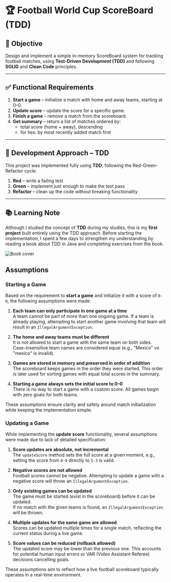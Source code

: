 # 🏆 Football World Cup ScoreBoard (TDD)

## 📌 Objective

Design and implement a simple in-memory ScoreBoard system for tracking football matches, using **Test-Driven Development (TDD)** and following **SOLID** and **Clean Code** principles.

---

## ✅ Functional Requirements

1. **Start a game** – initialize a match with home and away teams, starting at 0–0.
2. **Update score** – update the score for a specific game.
3. **Finish a game** – remove a match from the scoreboard.
4. **Get summary** – return a list of matches ordered by:
    - total score (home + away), descending
    - for ties: by most recently added match first

---

## 🧪 Development Approach – TDD

This project was implemented fully using **TDD**, following the Red-Green-Refactor cycle:

1. **Red** – write a failing test
2. **Green** – implement just enough to make the test pass
3. **Refactor** – clean up the code without breaking functionality

---

## 📚 Learning Note

Although I studied the concept of **TDD** during my studies, this is my **first project** built entirely using the TDD approach. Before starting the implementation, I spent a few days to strengthen my understanding by reading a book about TDD in Java and completing exercises from the book.

![Book cover](https://static01.helion.com.pl/global/okladki/vbig/e_38v4.jpg)

## Assumptions

### Starting a Game

Based on the requirement to **start a game** and initialize it with a score of `0-0`, the following assumptions were made:

1. **Each team can only participate in one game at a time**  
   A team cannot be part of more than one ongoing game. If a team is already playing, attempting to start another game involving that team will result in an `IllegalArgumentException`.


2. **The home and away teams must be different**  
   It is not allowed to start a game with the same team on both sides. Case-insensitive team names are considered equal (e.g., "Mexico" vs "mexico" is invalid).


3. **Games are stored in memory and preserved in order of addition**  
   The scoreboard keeps games in the order they were started. This order is later used for sorting games with equal total scores in the summary.


4. **Starting a game always sets the initial score to 0–0**  
   There is no way to start a game with a custom score. All games begin with zero goals for both teams.

These assumptions ensure clarity and safety around match initialization while keeping the implementation simple.

### Updating a Game

While implementing the **update score** functionality, several assumptions were made due to lack of detailed specification:

1. **Score updates are absolute, not incremental**  
   The `updateScore` method sets the full score at a given moment, e.g., setting the score from `0-0` directly to `5-3` is valid.


2. **Negative scores are not allowed**  
   Football scores cannot be negative. Attempting to update a game with a negative score will throw an `IllegalArgumentException`.


3. **Only existing games can be updated**  
   The game must be started (exist in the scoreboard) before it can be updated.  
   If no match with the given teams is found, an `IllegalArgumentException` will be thrown.


4. **Multiple updates for the same game are allowed**  
   Scores can be updated multiple times for a single match, reflecting the current status during a live game.


5. **Score values can be reduced (rollback allowed)**  
   The updated score may be lower than the previous one. This accounts for potential human input errors or VAR (Video Assistant Referee) decisions cancelling goals.


These assumptions aim to reflect how a live football scoreboard typically operates in a real-time environment.
